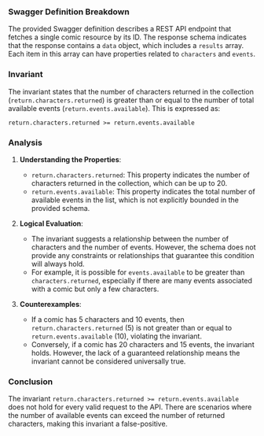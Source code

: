 ### Swagger Definition Breakdown
The provided Swagger definition describes a REST API endpoint that fetches a single comic resource by its ID. The response schema indicates that the response contains a `data` object, which includes a `results` array. Each item in this array can have properties related to `characters` and `events`.

### Invariant
The invariant states that the number of characters returned in the collection (`return.characters.returned`) is greater than or equal to the number of total available events (`return.events.available`). This is expressed as:

`return.characters.returned >= return.events.available`

### Analysis
1. **Understanding the Properties**:
   - `return.characters.returned`: This property indicates the number of characters returned in the collection, which can be up to 20.
   - `return.events.available`: This property indicates the total number of available events in the list, which is not explicitly bounded in the provided schema.

2. **Logical Evaluation**:
   - The invariant suggests a relationship between the number of characters and the number of events. However, the schema does not provide any constraints or relationships that guarantee this condition will always hold.
   - For example, it is possible for `events.available` to be greater than `characters.returned`, especially if there are many events associated with a comic but only a few characters.

3. **Counterexamples**:
   - If a comic has 5 characters and 10 events, then `return.characters.returned` (5) is not greater than or equal to `return.events.available` (10), violating the invariant.
   - Conversely, if a comic has 20 characters and 15 events, the invariant holds. However, the lack of a guaranteed relationship means the invariant cannot be considered universally true.

### Conclusion
The invariant `return.characters.returned >= return.events.available` does not hold for every valid request to the API. There are scenarios where the number of available events can exceed the number of returned characters, making this invariant a false-positive.

